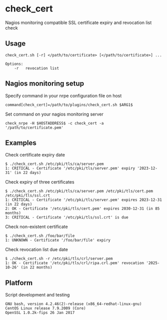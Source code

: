# check_cert
Nagios monitoring compatible SSL certificate expiry and revocation list check

## Usage
```
check_cert.sh [-r] </path/to/certificate> [</path/to/certificate>] ...

Options:
    -r   revocation list
```

## Nagios monitoring setup
Specify command in your nrpe configuration file on host

```
command[check_cert]=/path/to/plugins/check_cert.sh $ARG1$
```

Set command on your nagios monitoring server

```
check_nrpe -H $HOSTADDRESS$ -c check_cert -a '/path/to/certificate.pem'
```

## Examples
Check certificate expiry date

```
$ ./check_cert.sh /etc/pki/tls/ca/server.pem
1: CRITICAL - Certificate '/etc/pki/tls/server.pem' expiry '2023-12-31' (in 22 days)
```

Check expiry of three certificates

```
$ ./check_cert.sh /etc/pki/tls/ca/server.pem /etc/pki/tls/cert.pem /etc/pki/tls/ssl.crt
1: CRITICAL - Certificate '/etc/pki/tls/server.pem' expires 2023-12-31 (in 22 days)
2: OK - Certificate '/etc/pki/tls/cert.pem' expires 2030-12-31 (in 85 months)
3: CRITICAL - Certificate '/etc/pki/tls/ssl.crt' is due
```

Check non-existent certificate

```
$ ./check_cert.sh /foo/bar/file
1: UNKNOWN - Certificate '/foo/bar/file' expiry
```

Check revocation list due date

```
$ ./check_cert.sh -r /etc/pki/tls/crl/server.pem
1: OK - Certificate '/etc/pki/tls/crl/ripa.crl.pem' revocation '2025-10-26' (in 22 months)
```
## Platform
Script development and testing
```
GNU bash, version 4.2.46(2)-release (x86_64-redhat-linux-gnu)
CentOS Linux release 7.9.2009 (Core)
OpenSSL 1.0.2k-fips 26 Jan 2017
```
